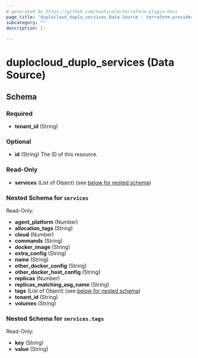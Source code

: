 ```yaml
---
# generated by https://github.com/hashicorp/terraform-plugin-docs
page_title: "duplocloud_duplo_services Data Source - terraform-provider-duplocloud"
subcategory: ""
description: |-
  
---
```


# duplocloud_duplo_services (Data Source)





<!-- schema generated by tfplugindocs -->
## Schema

### Required

- **tenant_id** (String)

### Optional

- **id** (String) The ID of this resource.

### Read-Only

- **services** (List of Object) (see [below for nested schema](#nestedatt--services))

<a id="nestedatt--services"></a>
### Nested Schema for `services`

Read-Only:

- **agent_platform** (Number)
- **allocation_tags** (String)
- **cloud** (Number)
- **commands** (String)
- **docker_image** (String)
- **extra_config** (String)
- **name** (String)
- **other_docker_config** (String)
- **other_docker_host_config** (String)
- **replicas** (Number)
- **replicas_matching_asg_name** (String)
- **tags** (List of Object) (see [below for nested schema](#nestedobjatt--services--tags))
- **tenant_id** (String)
- **volumes** (String)

<a id="nestedobjatt--services--tags"></a>
### Nested Schema for `services.tags`

Read-Only:

- **key** (String)
- **value** (String)


